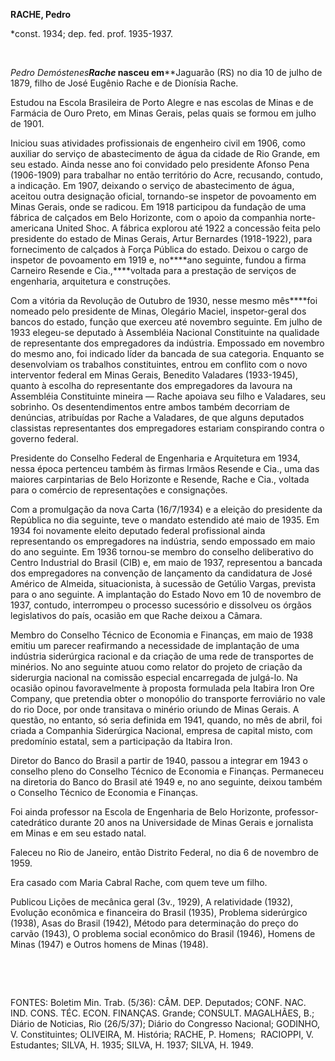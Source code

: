 **RACHE, Pedro**

\*const. 1934; dep. fed. prof. 1935-1937.

 

*Pedro Demóstenes****Rache* nasceu em****Jaguarão (RS) no dia 10 de
julho de 1879, filho de José Eugênio Rache e de Dionísia Rache.

Estudou na Escola Brasileira de Porto Alegre e nas escolas de Minas e de
Farmácia de Ouro Preto, em Minas Gerais, pelas quais se formou em julho
de 1901.

Iniciou suas atividades profissionais de engenheiro civil em 1906, como
auxiliar do serviço de abastecimento de água da cidade de Rio Grande, em
seu estado. Ainda nesse ano foi convidado pelo presidente Afonso Pena
(1906-1909) para trabalhar no então território do Acre, recusando,
contudo, a indicação. Em 1907, deixando o serviço de abastecimento de
água, aceitou outra designação oficial, tornando-se inspetor de
povoamento em Minas Gerais, onde se radicou. Em 1918 participou da
fundação de uma fábrica de calçados em Belo Horizonte, com o apoio da
companhia norte-americana United Shoc. A fábrica explorou até 1922 a
concessão feita pelo presidente do estado de Minas Gerais, Artur
Bernardes (1918-1922), para fornecimento de calçados à Força Pública do
estado. Deixou o cargo de inspetor de povoamento em 1919 e, no****ano
seguinte, fundou a firma Carneiro Resende e Cia.,****voltada para a
prestação de serviços de engenharia, arquitetura e construções.

Com a vitória da Revolução de Outubro de 1930, nesse mesmo mês****foi
nomeado pelo presidente de Minas, Olegário Maciel, inspetor-geral dos
bancos do estado, função que exerceu até novembro seguinte. Em julho de
1933 elegeu-se deputado à Assembléia Nacional Constituinte na qualidade
de representante dos empregadores da indústria. Empossado em novembro do
mesmo ano, foi indicado líder da bancada de sua categoria. Enquanto se
desenvolviam os trabalhos constituintes, entrou em conflito com o novo
interventor federal em Minas Gerais, Benedito Valadares (1933-1945),
quanto à escolha do representante dos empregadores da lavoura na
Assembléia Constituinte mineira — Rache apoiava seu filho e Valadares,
seu sobrinho. Os desentendimentos entre ambos também decorriam de
denúncias, atribuídas por Rache a Valadares, de que alguns deputados
classistas representantes dos empregadores estariam conspirando contra o
governo federal.

Presidente do Conselho Federal de Engenharia e Arquitetura em 1934,
nessa época pertenceu também às firmas Irmãos Resende e Cia., uma das
maiores carpintarias de Belo Horizonte e Resende, Rache e Cia., voltada
para o comércio de representações e consignações.

Com a promulgação da nova Carta (16/7/1934) e a eleição do presidente da
República no dia seguinte, teve o mandato estendido até maio de 1935. Em
1934 foi novamente eleito deputado federal profissional ainda
representando os empregadores na indústria, sendo empossado em maio do
ano seguinte. Em 1936 tornou-se membro do conselho deliberativo do
Centro Industrial do Brasil (CIB) e, em maio de 1937, representou a
bancada dos empregadores na convenção de lançamento da candidatura de
José Américo de Almeida, situacionista, à sucessão de Getúlio Vargas,
prevista para o ano seguinte. A implantação do Estado Novo em 10 de
novembro de 1937, contudo, interrompeu o processo sucessório e dissolveu
os órgãos legislativos do país, ocasião em que Rache deixou a Câmara.

Membro do Conselho Técnico de Economia e Finanças, em maio de 1938
emitiu um parecer reafirmando a necessidade de implantação de uma
indústria siderúrgica racional e da criação de uma rede de transportes
de minérios. No ano seguinte atuou como relator do projeto de criação da
siderurgia nacional na comissão especial encarregada de julgá-lo. Na
ocasião opinou favoravelmente à proposta formulada pela Itabira Iron Ore
Company, que pretendia obter o monopólio do transporte ferroviário no
vale do rio Doce, por onde transitava o minério oriundo de Minas Gerais.
A questão, no entanto, só seria definida em 1941, quando, no mês de
abril, foi criada a Companhia Siderúrgica Nacional, empresa de capital
misto, com predomínio estatal, sem a participação da Itabira Iron.

Diretor do Banco do Brasil a partir de 1940, passou a integrar em 1943 o
conselho pleno do Conselho Técnico de Economia e Finanças. Permaneceu na
diretoria do Banco do Brasil até 1949 e, no ano seguinte, deixou também
o Conselho Técnico de Economia e Finanças.

Foi ainda professor na Escola de Engenharia de Belo Horizonte,
professor-catedrático durante 20 anos na Universidade de Minas Gerais e
jornalista em Minas e em seu estado natal.

Faleceu no Rio de Janeiro, então Distrito Federal, no dia 6 de novembro
de 1959.

Era casado com Maria Cabral Rache, com quem teve um filho.

Publicou Lições de mecânica geral (3v., 1929), A relatividade (1932),
Evolução econômica e financeira do Brasil (1935), Problema siderúrgico
(1938), Asas do Brasil (1942), Método para determinação do preço do
carvão (1943), O problema social econômico do Brasil (1946), Homens de
Minas (1947) e Outros homens de Minas (1948).

 

 

FONTES: Boletim Min. Trab. (5/36): CÂM. DEP. Deputados; CONF. NAC. IND.
CONS. TÉC. ECON. FINANÇAS. Grande; CONSULT. MAGALHÃES, B.; Diário de
Noticias, Rio (26/5/37); Diário do Congresso Nacional; GODINHO, V.
Constituintes; OLIVEIRA, M. História; RACHE, P. Homens;  RACIOPPI, V.
Estudantes; SILVA, H. 1935; SILVA, H. 1937; SILVA, H. 1949.

 
